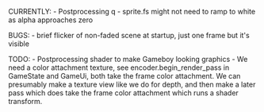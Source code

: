 CURRENTLY:
    - Postprocessing
q        - sprite.fs might not need to ramp to white as alpha approaches zero

BUGS:
    - brief flicker of non-faded scene at startup, just one frame but it's visible

TODO:
    - Postprocessing shader to make Gameboy looking graphics
        - We need a color attachment texture, see  encoder.begin_render_pass in GameState and GameUi, both take the frame color attachment. We can presumably make a texture view like we do for depth, and then make a later pass which does take the frame color attachment which runs a shader transform.
